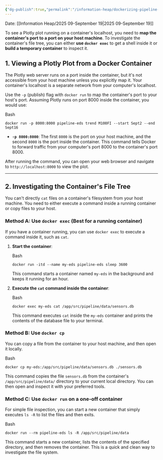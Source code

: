 ```yaml
---
{"dg-publish":true,"permalink":"/information-heap/dockerizing-pipeline-eds/","noteIcon":"","created":"2025-09-19T05:51:00.149-05:00"}
---
```


Date: [[Information Heap/2025 09-September 19\|2025 09-September 19]]

To see a Plotly plot running on a container's localhost, you need to **map the container's port to a port on your host machine**. To investigate the container's file tree, you can either **use `docker exec`** to get a shell inside it or **build a temporary container** to inspect it.


## **1. Viewing a Plotly Plot from a Docker Container**

The Plotly web server runs on a port inside the container, but it's not accessible from your host machine unless you explicitly map it. Your container's localhost is a separate network from your computer's localhost.

Use the `-p` (publish) flag with `docker run` to map the container's port to your host's port. Assuming Plotly runs on port 8000 inside the container, you would use:

Bash

```
docker run -p 8000:8000 pipeline-eds trend M100FI --start Sept2 --end Sept16
```

- **`-p 8000:8000`**: The first `8000` is the port on your host machine, and the second `8000` is the port inside the container. This command tells Docker to forward traffic from your computer's port 8000 to the container's port 8000.
    

After running the command, you can open your web browser and navigate to `http://localhost:8000` to view the plot.


<hr>

## **2. Investigating the Container's File Tree**

You can't directly `cat` files on a container's filesystem from your host machine. You need to either execute a command inside a running container or copy files to your host.

### **Method A: Use `docker exec` (Best for a running container)**

If you have a container running, you can use `docker exec` to execute a command inside it, such as `cat`.

1. **Start the container**:
    
    Bash
    
    ```
    docker run -itd --name my-eds pipeline-eds sleep 3600
    ```
    
    This command starts a container named `my-eds` in the background and keeps it running for an hour.
    
2. **Execute the `cat` command inside the container**:
    
    Bash
    
    ```
    docker exec my-eds cat /app/src/pipeline/data/sensors.db
    ```
    
    This command executes `cat` inside the `my-eds` container and prints the contents of the database file to your terminal.
    

### **Method B: Use `docker cp`**

You can copy a file from the container to your host machine, and then open it locally.

Bash

```
docker cp my-eds:/app/src/pipeline/data/sensors.db ./sensors.db
```

This command copies the file `sensors.db` from the container's `/app/src/pipeline/data/` directory to your current local directory. You can then open and inspect it with your preferred tools.

### **Method C: Use `docker run` on a one-off container**

For simple file inspection, you can start a new container that simply executes `ls -R` to list the files and then exits.

Bash

```
docker run --rm pipeline-eds ls -R /app/src/pipeline/data
```

This command starts a new container, lists the contents of the specified directory, and then removes the container. This is a quick and clean way to investigate the file system.

